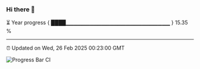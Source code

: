 ### Hi there 👋

⏳ Year progress { ████▁▁▁▁▁▁▁▁▁▁▁▁▁▁▁▁▁▁▁▁▁▁▁▁▁▁ } 15.35 %

---

⏰ Updated on Wed, 26 Feb 2025 00:23:00 GMT

![Progress Bar CI](https://github.com/liununu/liununu/workflows/Progress%20Bar%20CI/badge.svg)
